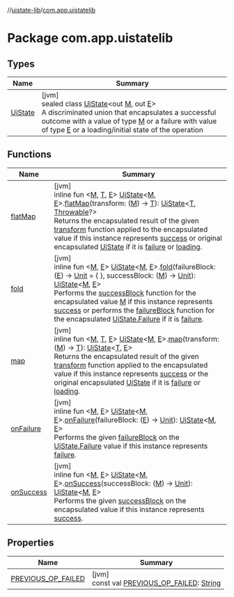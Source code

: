 //[uistate-lib](../../index.md)/[com.app.uistatelib](index.md)

# Package com.app.uistatelib

## Types

| Name | Summary |
|---|---|
| [UiState](-ui-state/index.md) | [jvm]<br>sealed class [UiState](-ui-state/index.md)<out [M](-ui-state/index.md), out [E](-ui-state/index.md)><br>A discriminated union that encapsulates a successful outcome with a value of type [M](-ui-state/index.md) or a failure with value of type [E](-ui-state/index.md) or a loading/initial state of the operation |

## Functions

| Name | Summary |
|---|---|
| [flatMap](flat-map.md) | [jvm]<br>inline fun <[M](flat-map.md), [T](flat-map.md), [E](flat-map.md)> [UiState](-ui-state/index.md)<[M](flat-map.md), [E](flat-map.md)>.[flatMap](flat-map.md)(transform: ([M](flat-map.md)) -> [T](flat-map.md)): [UiState](-ui-state/index.md)<[T](flat-map.md), [Throwable](https://kotlinlang.org/api/latest/jvm/stdlib/kotlin/-throwable/index.html)?><br>Returns the encapsulated result of the given [transform](flat-map.md) function applied to the encapsulated value if this instance represents [success](-ui-state/-success/index.md) or original encapsulated [UiState](-ui-state/index.md) if it is [failure](-ui-state/-failure/index.md) or [loading](-ui-state/-loading/index.md). |
| [fold](fold.md) | [jvm]<br>inline fun <[M](fold.md), [E](fold.md)> [UiState](-ui-state/index.md)<[M](fold.md), [E](fold.md)>.[fold](fold.md)(failureBlock: ([E](fold.md)) -> [Unit](https://kotlinlang.org/api/latest/jvm/stdlib/kotlin/-unit/index.html) = { }, successBlock: ([M](fold.md)) -> [Unit](https://kotlinlang.org/api/latest/jvm/stdlib/kotlin/-unit/index.html)): [UiState](-ui-state/index.md)<[M](fold.md), [E](fold.md)><br>Performs the [successBlock](fold.md) function for the encapsulated value [M](fold.md) if this instance represents [success](-ui-state/-success/index.md) or performs the [failureBlock](fold.md) function for the encapsulated [UiState.Failure](-ui-state/-failure/index.md) if it is [failure](-ui-state/-failure/index.md). |
| [map](map.md) | [jvm]<br>inline fun <[M](map.md), [T](map.md), [E](map.md)> [UiState](-ui-state/index.md)<[M](map.md), [E](map.md)>.[map](map.md)(transform: ([M](map.md)) -> [T](map.md)): [UiState](-ui-state/index.md)<[T](map.md), [E](map.md)><br>Returns the encapsulated result of the given [transform](map.md) function applied to the encapsulated value if this instance represents [success](-ui-state/-success/index.md) or the original encapsulated [UiState](-ui-state/index.md) if it is [failure](-ui-state/-failure/index.md) or [loading](-ui-state/-loading/index.md). |
| [onFailure](on-failure.md) | [jvm]<br>inline fun <[M](on-failure.md), [E](on-failure.md)> [UiState](-ui-state/index.md)<[M](on-failure.md), [E](on-failure.md)>.[onFailure](on-failure.md)(failureBlock: ([E](on-failure.md)) -> [Unit](https://kotlinlang.org/api/latest/jvm/stdlib/kotlin/-unit/index.html)): [UiState](-ui-state/index.md)<[M](on-failure.md), [E](on-failure.md)><br>Performs the given [failureBlock](on-failure.md) on the [UiState.Failure](-ui-state/-failure/index.md) value if this instance represents [failure](-ui-state/-failure/index.md). |
| [onSuccess](on-success.md) | [jvm]<br>inline fun <[M](on-success.md), [E](on-success.md)> [UiState](-ui-state/index.md)<[M](on-success.md), [E](on-success.md)>.[onSuccess](on-success.md)(successBlock: ([M](on-success.md)) -> [Unit](https://kotlinlang.org/api/latest/jvm/stdlib/kotlin/-unit/index.html)): [UiState](-ui-state/index.md)<[M](on-success.md), [E](on-success.md)><br>Performs the given [successBlock](on-success.md) on the encapsulated value if this instance represents [success](-ui-state/-success/index.md). |

## Properties

| Name | Summary |
|---|---|
| [PREVIOUS_OP_FAILED](-p-r-e-v-i-o-u-s_-o-p_-f-a-i-l-e-d.md) | [jvm]<br>const val [PREVIOUS_OP_FAILED](-p-r-e-v-i-o-u-s_-o-p_-f-a-i-l-e-d.md): [String](https://kotlinlang.org/api/latest/jvm/stdlib/kotlin/-string/index.html) |
